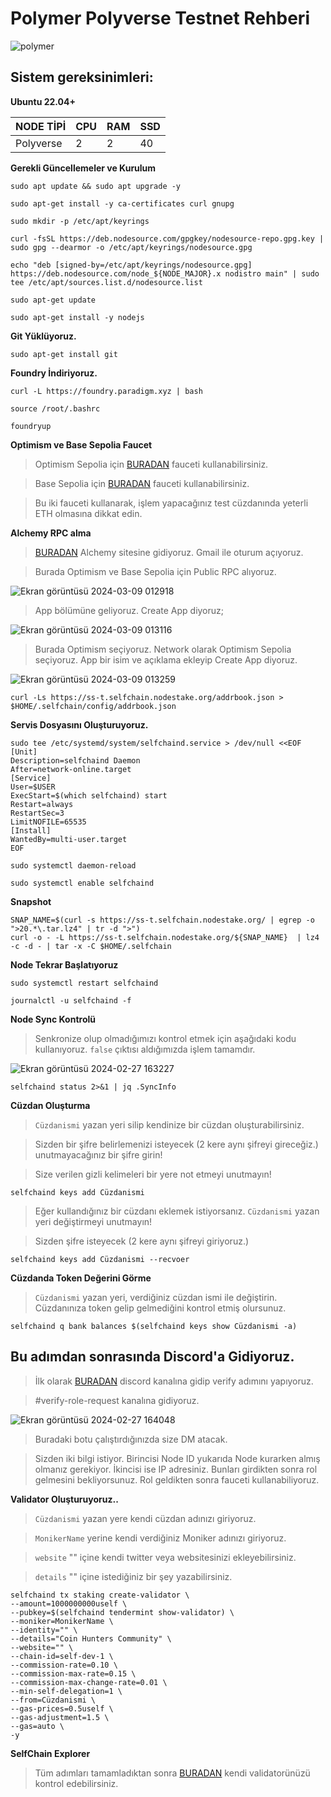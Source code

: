 # Polymer Polyverse Testnet Rehberi

![polymer](https://pbs.twimg.com/media/GHrV-BVaUAA5qFd?format=jpg&name=medium)



## Sistem gereksinimleri:

**Ubuntu 22.04+**

NODE TİPİ | CPU     | RAM      | SSD     |
| ------------- | ------------- | ------------- | -------- |
| Polyverse | 2          | 2         | 40  |
  
  

**Gerekli Güncellemeler ve Kurulum**

```
sudo apt update && sudo apt upgrade -y
```
```
sudo apt-get install -y ca-certificates curl gnupg
```
```
sudo mkdir -p /etc/apt/keyrings
```
```
curl -fsSL https://deb.nodesource.com/gpgkey/nodesource-repo.gpg.key | sudo gpg --dearmor -o /etc/apt/keyrings/nodesource.gpg
```
```
echo "deb [signed-by=/etc/apt/keyrings/nodesource.gpg] https://deb.nodesource.com/node_${NODE_MAJOR}.x nodistro main" | sudo tee /etc/apt/sources.list.d/nodesource.list
```
```
sudo apt-get update
```
```
sudo apt-get install -y nodejs
```


**Git Yüklüyoruz.**

```
sudo apt-get install git
```

**Foundry İndiriyoruz.**
```
curl -L https://foundry.paradigm.xyz | bash
```
```
source /root/.bashrc
```
```
foundryup
```

**Optimism ve Base Sepolia Faucet**

> Optimism Sepolia için [BURADAN](https://www.alchemy.com/faucets/optimism-sepolia) fauceti kullanabilirsiniz.

> Base Sepolia için [BURADAN](https://www.alchemy.com/faucets/base-sepolia) fauceti kullanabilirsiniz.

> Bu iki fauceti kullanarak, işlem yapacağınız test cüzdanında yeterli ETH olmasına dikkat edin.

**Alchemy RPC alma**

> [BURADAN](https://alchemy.com/?r=b9d675bdc6edda35) Alchemy sitesine gidiyoruz. Gmail ile oturum açıyoruz.

> Burada Optimism ve Base Sepolia için Public RPC alıyoruz.

![Ekran görüntüsü 2024-03-09 012918](https://github.com/CoinHuntersTR/Polymer-Polyverse-Tesneti/assets/111747226/701c5d2a-74dd-498c-a85e-a2ce941cdf81)

> App bölümüne geliyoruz. Create App diyoruz;

![Ekran görüntüsü 2024-03-09 013116](https://github.com/CoinHuntersTR/Polymer-Polyverse-Tesneti/assets/111747226/0bf9bb01-853f-4587-b751-621fc9a41803)

> Burada Optimism seçiyoruz. Network olarak Optimism Sepolia seçiyoruz. App bir isim ve açıklama ekleyip Create App diyoruz.

![Ekran görüntüsü 2024-03-09 013259](https://github.com/CoinHuntersTR/Polymer-Polyverse-Tesneti/assets/111747226/c4377cc0-1c69-4c92-9340-e295ecb940ad) 
```
curl -Ls https://ss-t.selfchain.nodestake.org/addrbook.json > $HOME/.selfchain/config/addrbook.json
```

**Servis Dosyasını Oluşturuyoruz.**
```
sudo tee /etc/systemd/system/selfchaind.service > /dev/null <<EOF
[Unit]
Description=selfchaind Daemon
After=network-online.target
[Service]
User=$USER
ExecStart=$(which selfchaind) start
Restart=always
RestartSec=3
LimitNOFILE=65535
[Install]
WantedBy=multi-user.target
EOF
```
```
sudo systemctl daemon-reload
```
```
sudo systemctl enable selfchaind
```

**Snapshot**
```
SNAP_NAME=$(curl -s https://ss-t.selfchain.nodestake.org/ | egrep -o ">20.*\.tar.lz4" | tr -d ">")
curl -o - -L https://ss-t.selfchain.nodestake.org/${SNAP_NAME}  | lz4 -c -d - | tar -x -C $HOME/.selfchain
```
**Node Tekrar Başlatıyoruz**
```
sudo systemctl restart selfchaind
```
```
journalctl -u selfchaind -f
```


**Node Sync Kontrolü**
> Senkronize olup olmadığımızı kontrol etmek için aşağıdaki kodu kullanıyoruz. `false` çıktısı aldığımızda işlem tamamdır.

![Ekran görüntüsü 2024-02-27 163227](https://github.com/CoinHuntersTR/Self-Chain/assets/111747226/bfc7630a-09bf-45e4-9d5d-aaf0c8d39f7b)


```
selfchaind status 2>&1 | jq .SyncInfo
```

**Cüzdan Oluşturma**
> `Cüzdanismi` yazan yeri silip kendinize bir cüzdan oluşturabilirsiniz.

> Sizden bir şifre belirlemenizi isteyecek (2 kere aynı şifreyi gireceğiz.) unutmayacağınız bir şifre girin!

> Size verilen gizli kelimeleri bir yere not etmeyi unutmayın! 

```
selfchaind keys add Cüzdanismi
```

> Eğer kullandığınız bir cüzdanı eklemek istiyorsanız. `Cüzdanismi` yazan yeri değiştirmeyi unutmayın!

> Sizden şifre isteyecek (2 kere aynı şifreyi giriyoruz.)
```
selfchaind keys add Cüzdanismi --recvoer
```

**Cüzdanda Token Değerini Görme**
> `Cüzdanismi` yazan yeri, verdiğiniz cüzdan ismi ile değiştirin. Cüzdanınıza token gelip gelmediğini kontrol etmiş olursunuz.
```
selfchaind q bank balances $(selfchaind keys show Cüzdanismi -a)
```
## Bu adımdan sonrasında Discord'a Gidiyoruz.

> İlk olarak [BURADAN](https://discord.gg/selfchainxyz) discord kanalına gidip verify adımını yapıyoruz.

> #verify-role-request kanalına gidiyoruz.

![Ekran görüntüsü 2024-02-27 164048](https://github.com/CoinHuntersTR/Self-Chain/assets/111747226/cea07184-83bb-4c88-8de0-18d99b87c7c5)

> Buradaki botu çalıştırdığınızda size DM atacak.

> Sizden iki bilgi istiyor. Birincisi Node ID yukarıda Node kurarken almış olmanız gerekiyor. İkincisi ise IP adresiniz. Bunları girdikten sonra rol gelmesini bekliyorsunuz. Rol geldikten sonra fauceti kullanabiliyoruz.


**Validator Oluşturuyoruz..**

> `Cüzdanismi` yazan yere kendi cüzdan adınızı giriyoruz.

> `MonikerName` yerine kendi verdiğiniz Moniker adınızı giriyoruz.

> `website` "" içine kendi twitter veya websitesinizi ekleyebilirsiniz.

>  `details` "" içine istediğiniz bir şey yazabilirsiniz. 
```
selfchaind tx staking create-validator \
--amount=1000000000uself \
--pubkey=$(selfchaind tendermint show-validator) \
--moniker=MonikerName \
--identity="" \
--details="Coin Hunters Community" \
--website="" \
--chain-id=self-dev-1 \
--commission-rate=0.10 \
--commission-max-rate=0.15 \
--commission-max-change-rate=0.01 \
--min-self-delegation=1 \
--from=Cüzdanismi \
--gas-prices=0.5uself \
--gas-adjustment=1.5 \
--gas=auto \
-y
```


**SelfChain Explorer**
> Tüm adımları tamamladıktan sonra [BURADAN](https://explorer-devnet.selfchain.xyz/self) kendi validatorünüzü kontrol edebilirsiniz.

